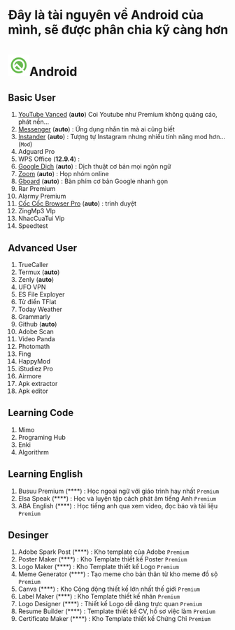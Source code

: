 # Đây là tài nguyên về Android của mình, sẽ được phân chia kỹ càng hơn

# ![android_q_logo.png](https://raw.githubusercontent.com/Zenfection/Image/master/2020/11/27-08-55-37-android_q_logo.png)Android

## Basic User

1. [YouTube Vanced](https://vancedapp.com/) (**auto**) Coi Youtube như Premium không quảng cáo, phát nền...
2. [Messenger](https://play.google.com/store/apps/details?id=com.facebook.orca) (**auto**) : Ứng dụng nhắn tin mà ai cũng biết
3. [Instander](https://thedise.me/instander/) (**auto**) : Tượng tự Instagram nhưng nhiều tính năng mod hơn... (`Mod`)
4. Adguard Pro
5. WPS Office (**12.9.4**) :
6. [Google Dịch](https://play.google.com/store/apps/details?id=com.google.android.apps.translate) (**auto**) : Dịch thuật cơ bản mọi ngôn ngữ
7. [Zoom](https://play.google.com/store/apps/details?id=us.zoom.videomeetings) (**auto**) : Họp nhóm online
8. [Gboard](https://play.google.com/store/apps/details?id=com.google.android.inputmethod.latin) (**auto**) : Bàn phím cơ bản Google nhanh gọn
9. Rar Premium
10. Alarmy Premium
11. [Cốc Cốc Browser Pro](https://pro.coccoc.com/) (**auto**) : trình duyệt 
12. ZingMp3 VIp
13. NhacCuaTui Vip
14. Speedtest

## Advanced User

1. TrueCaller
2. Termux (**auto**)
3. Zenly (**auto**)
4. UFO VPN
5. ES File Exployer
6. Từ điển TFlat
7. Today Weather
8. Grammarly
9. Github (**auto**)
10. Adobe Scan
11. Video Panda
12. Photomath
13. Fing
14. HappyMod
15. iStudiez Pro
16. Airmore
17. Apk extractor 
18. Apk editor

## Learning Code

1. Mimo
2. Programing Hub
3. Enki
4. Algorithrm

## Learning English

1. Busuu Premium (****) : Học ngoại ngữ với giáo trình hay nhất `Premium`
2. Elsa Speak (****) : Học và luyện tập cách phát âm tiếng Anh `Premium`
3. ABA English (****) : Học tiếng anh qua xem video, đọc báo và tài liệu `Premium`

## Desinger

1. Adobe Spark Post (****) : Kho template của Adobe `Premium`
2. Poster Maker (****) : Kho Template thiết kế  Poster `Premium`
3. Logo Maker (****) : Kho Template thiết kế Logo `Premium`
4. Meme Generator (****) : Tạo meme cho bản thân từ kho meme đồ sộ `Premium`
5. Canva (****) : Kho Cộng động thiết kế lớn nhất thế giới `Premium`
6. Label Maker (****) : Kho Template thiết kế nhãn `Premium`
7. Logo Designer (****) : Thiết kế Logo dễ dàng trực quan `Premium`
8. Resume Builder (****) : Template thiết kế CV, hồ sơ việc làm `Premium`
9. Certificate Maker (****) : Kho Template thiết kế Chứng Chỉ `Premium`